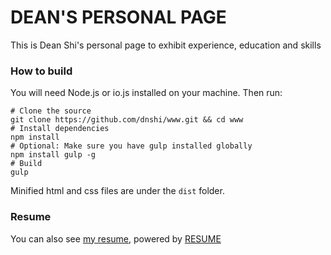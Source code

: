 DEAN'S PERSONAL PAGE
===

This is Dean Shi's personal page to exhibit experience, education and skills

### How to build
You will need Node.js or io.js installed on your machine. Then run:

``` shell
# Clone the source
git clone https://github.com/dnshi/www.git && cd www
# Install dependencies
npm install
# Optional: Make sure you have gulp installed globally
npm install gulp -g
# Build
gulp
```

Minified html and css files are under the `dist` folder.

### Resume
You can also see [my resume](http://resume.github.io/?dnshi), powered by [RESUME](https://github.com/resume/resume.github.com)

